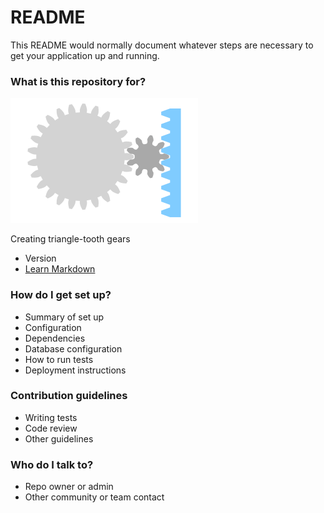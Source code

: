 # README #

This README would normally document whatever steps are necessary to get your application up and running.

### What is this repository for? ###

![Gear](doc/images/gear_doc/intro_gears.png)

Creating triangle-tooth gears
* Version
* [Learn Markdown](https://bitbucket.org/tutorials/markdowndemo)

### How do I get set up? ###

* Summary of set up
* Configuration
* Dependencies
* Database configuration
* How to run tests
* Deployment instructions

### Contribution guidelines ###

* Writing tests
* Code review
* Other guidelines

### Who do I talk to? ###

* Repo owner or admin
* Other community or team contact